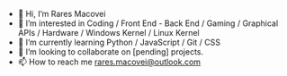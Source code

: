 - 👋 Hi, I’m Rares Macovei
- 👀 I’m interested in Coding / Front End - Back End / Gaming / Graphical APIs / Hardware / Windows Kernel / Linux Kernel
- 🌱 I’m currently learning Python / JavaScript / Git / CSS
- 💞️ I’m looking to collaborate on [pending] projects.
- 📫 How to reach me rares.macovei@outlook.com

<!---
RareMv/RareMv is a ✨ special ✨ repository because its `README.md` (this file) appears on your GitHub profile.
You can click the Preview link to take a look at your changes.
--->
